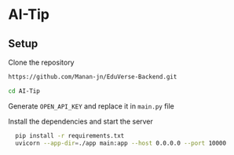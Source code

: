 # AI-Tip

## Setup 

Clone the repository

```bash
https://github.com/Manan-jn/EduVerse-Backend.git
```

```bash
cd AI-Tip
```

Generate ```OPEN_API_KEY``` and replace it in ```main.py``` file

Install the dependencies and start the server
```bash
  pip install -r requirements.txt
  uvicorn --app-dir=./app main:app --host 0.0.0.0 --port 10000
```
